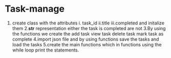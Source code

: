 # Task-manage
1. create class with the attributes
   i. task_id
   ii.title
   iii.completed
   and initalize them
2.__str__ representation
either the task is completed are not
3.By using the functions we create the
 add task
 view task
 delete task
 mark task as complete
4.import json file
 and by using functions save the tasks and load the tasks
5.create the main functions which in functions using the while loop
  print the statements.
